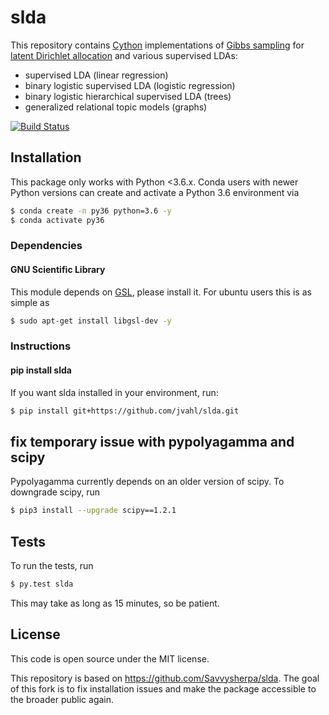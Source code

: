 # slda
This repository contains [Cython](http://cython.org/) implementations of [Gibbs
sampling](https://en.wikipedia.org/wiki/Gibbs_sampling) for [latent Dirichlet
allocation](https://en.wikipedia.org/wiki/Latent_Dirichlet_allocation) and
various supervised LDAs:

- supervised LDA (linear regression)
- binary logistic supervised LDA (logistic regression)
- binary logistic hierarchical supervised LDA (trees)
- generalized relational topic models (graphs)

[![Build Status](https://travis-ci.org/Savvysherpa/slda.png)](https://travis-ci.org/Savvysherpa/slda)

## Installation

This package only works with Python <3.6.x. Conda users with newer Python versions can create and activate a Python 3.6 environment via

```bash
$ conda create -n py36 python=3.6 -y
$ conda activate py36
```

### Dependencies

#### GNU Scientific Library
This module depends on [GSL](http://www.gnu.org/software/gsl/), please install
it. For ubuntu users this is as simple as
```bash
$ sudo apt-get install libgsl-dev -y
```

### Instructions


#### pip install slda

If you want slda installed in your environment, run:
```bash
$ pip install git+https://github.com/jvahl/slda.git
```

## fix temporary issue with pypolyagamma and scipy

Pypolyagamma currently depends on an older version of scipy. To downgrade scipy, run
```bash
$ pip3 install --upgrade scipy==1.2.1
```

## Tests

To run the tests, run
```bash
$ py.test slda
```
This may take as long as 15 minutes, so be patient.

## License

This code is open source under the MIT license.

This repository is based on https://github.com/Savvysherpa/slda. The goal of this fork is to fix installation issues and make the package accessible to the broader public again.
